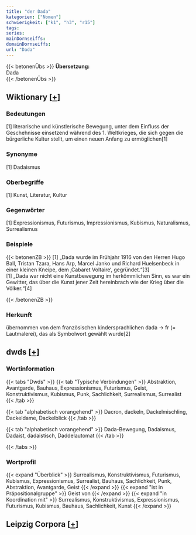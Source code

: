 ```yaml
---
title: "der Dada"
kategorien: ["Nomen"]
schwierigkeit: ["k1", "h3", "r15"]
tags:
series:
mainDornseiffs:
domainDornseiffs:
url: "Dada"
---
```


{{< betonenÜbs >}}
**Übersetzung:**  
Dada  
{{< /betonenÜbs >}}

## Wiktionary [[+](https://de.wiktionary.org/wiki/Dada)]

### Bedeutungen
[1] literarische und künstlerische Bewegung, unter dem Einfluss der Geschehnisse einsetzend während des 1. Weltkrieges, die sich gegen die bürgerliche Kultur stellt, um einen neuen Anfang zu ermöglichen[1]  

### Synonyme
[1] Dadaismus  

### Oberbegriffe
[1] Kunst, Literatur, Kultur  

### Gegenwörter
[1] Expressionismus, Futurismus, Impressionismus, Kubismus, Naturalismus, Surrealismus  

### Beispiele
{{< betonenZB >}}
[1] „Dada wurde im Frühjahr 1916 von den Herren Hugo Ball, Tristan Tzara, Hans Arp, Marcel Janko und Richard Huelsenbeck in einer kleinen Kneipe, dem ‚Cabaret Voltaire‘, gegründet.“[3]  
[1] „Dada war  nicht eine Kunstbewegung im herkömmlichen Sinn, es war ein Gewitter, das über die Kunst jener Zeit hereinbrach wie der Krieg über die Völker.“[4]  

{{< /betonenZB >}}
### Herkunft
übernommen von dem französischen kindersprachlichen dada → fr (= Lautmalerei), das als Symbolwort gewählt wurde[2]  



## dwds [[+](https://www.dwds.de/wb/Dada)]

### Wortinformation
{{< tabs "Dwds" >}}
{{< tab "Typische Verbindungen" >}}
Abstraktion, Avantgarde, Bauhaus, Expressionismus, Futurismus, Geist, Konstruktivismus, Kubismus, Punk, Sachlichkeit, Surrealismus, Surrealist
{{< /tab >}}

{{< tab "alphabetisch vorangehend" >}}
Dacron, dackeln, Dackelmischling, Dackeldame, Dackelblick
{{< /tab >}}

{{< tab "alphabetisch vorangehend" >}}
Dada-Bewegung, Dadaismus, Dadaist, dadaistisch, Daddelautomat
{{< /tab >}}

{{< /tabs >}}

### Wortprofil
{{< expand "Überblick" >}} Surrealismus, Konstruktivismus, Futurismus, Kubismus, Expressionismus, Surrealist, Bauhaus, Sachlichkeit, Punk, Abstraktion, Avantgarde, Geist {{< /expand >}}
{{< expand "ist in Präpositionalgruppe" >}} Geist von {{< /expand >}}
{{< expand "in Koordination mit" >}} Surrealismus, Konstruktivismus, Expressionismus, Futurismus, Kubismus, Bauhaus, Sachlichkeit, Kunst {{< /expand >}}

## Leipzig Corpora [[+](https://corpora.uni-leipzig.de/en/res?word=Dada&corpusId=deu_newscrawl-public_2018)]

